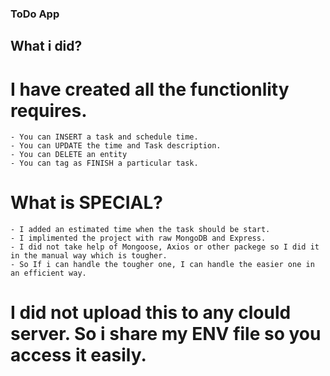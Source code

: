 ### ToDo App

## What i did?

# I have created all the functionlity requires.
    - You can INSERT a task and schedule time.
    - You can UPDATE the time and Task description.
    - You can DELETE an entity
    - You can tag as FINISH a particular task.

# What is SPECIAL?
    - I added an estimated time when the task should be start.
    - I implimented the project with raw MongoDB and Express. 
    - I did not take help of Mongoose, Axios or other packege so I did it in the manual way which is tougher. 
    - So If i can handle the tougher one, I can handle the easier one in an efficient way.

# I did not upload this to any clould server. So i share my ENV file so you access it easily. 
